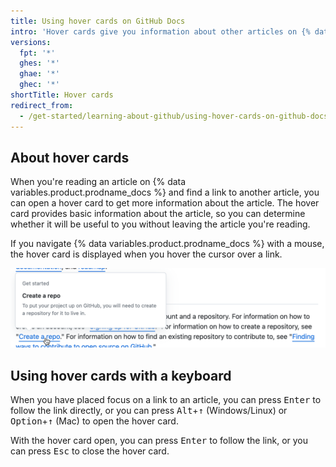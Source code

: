 ```yaml
---
title: Using hover cards on GitHub Docs
intro: 'Hover cards give you information about other articles on {% data variables.product.prodname_docs %}.'
versions:
  fpt: '*'
  ghes: '*'
  ghae: '*'
  ghec: '*'
shortTitle: Hover cards
redirect_from:
  - /get-started/learning-about-github/using-hover-cards-on-github-docs
---
```


## About hover cards

When you're reading an article on {% data variables.product.prodname_docs %} and find a link to another article, you can open a hover card to get more information about the article. The hover card provides basic information about the article, so you can determine whether it will be useful to you without leaving the article you're reading.

If you navigate {% data variables.product.prodname_docs %} with a mouse, the hover card is displayed when you hover the cursor over a link.

![Screenshot of part of an article on {% data variables.product.prodname_docs %}. A cursor hovers over a link to an article called "Create a repo," and a hover card displays the article's location, title, and introduction.](/assets/images/help/docs/hover-card.png)

## Using hover cards with a keyboard

When you have placed focus on a link to an article, you can press <kbd>Enter</kbd> to follow the link directly, or you can press <kbd>Alt</kbd>+<kbd>↑</kbd> (Windows/Linux) or <kbd>Option</kbd>+<kbd>↑</kbd> (Mac) to open the hover card.

With the hover card open, you can press <kbd>Enter</kbd> to follow the link, or you can press <kbd>Esc</kbd> to close the hover card.
